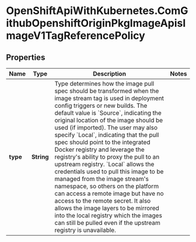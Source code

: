 # OpenShiftApiWithKubernetes.ComGithubOpenshiftOriginPkgImageApisImageV1TagReferencePolicy

## Properties
Name | Type | Description | Notes
------------ | ------------- | ------------- | -------------
**type** | **String** | Type determines how the image pull spec should be transformed when the image stream tag is used in deployment config triggers or new builds. The default value is &#x60;Source&#x60;, indicating the original location of the image should be used (if imported). The user may also specify &#x60;Local&#x60;, indicating that the pull spec should point to the integrated Docker registry and leverage the registry&#39;s ability to proxy the pull to an upstream registry. &#x60;Local&#x60; allows the credentials used to pull this image to be managed from the image stream&#39;s namespace, so others on the platform can access a remote image but have no access to the remote secret. It also allows the image layers to be mirrored into the local registry which the images can still be pulled even if the upstream registry is unavailable. | 


